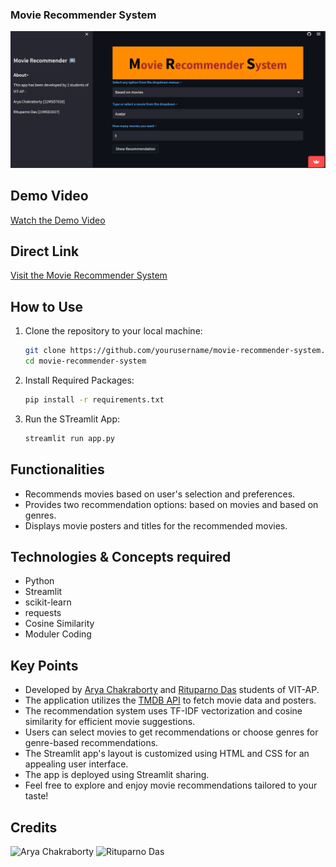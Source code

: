 ### Movie Recommender System

![Movie Recommender System](pic01.png)


## Demo Video

[Watch the Demo Video](#)
## Direct Link

[Visit the Movie Recommender System](https://movierecomm.streamlit.app/) 

## How to Use

1. Clone the repository to your local machine:
   ```bash
   git clone https://github.com/yourusername/movie-recommender-system.git
   cd movie-recommender-system
2. Install Required Packages:
   ```bash
   pip install -r requirements.txt
3. Run the STreamlit App:
   ```bash
   streamlit run app.py

 ## Functionalities

- Recommends movies based on user's selection and preferences.
- Provides two recommendation options: based on movies and based on genres.
- Displays movie posters and titles for the recommended movies.

## Technologies & Concepts required
- Python
- Streamlit
- scikit-learn
- requests
- Cosine Similarity
- Moduler Coding
  

## Key Points
- Developed by [Arya Chakraborty](linkedin.com/in/arya-chakraborty2002) and [Rituparno Das](linkedin.com/in/rituparno-das-473a01198) students of VIT-AP.
- The application utilizes the [TMDB API](https://developer.themoviedb.org/docs/getting-started) to fetch movie data and posters.
- The recommendation system uses TF-IDF vectorization and cosine similarity for efficient movie suggestions.
- Users can select movies to get recommendations or choose genres for genre-based recommendations.
- The Streamlit app's layout is customized using HTML and CSS for an appealing user interface.
- The app is deployed using Streamlit sharing.
- Feel free to explore and enjoy movie recommendations tailored to your taste!

## Credits 

![Arya Chakraborty](Arya_pic.jpg)
![Rituparno Das](Ritu_pic.jpg)
